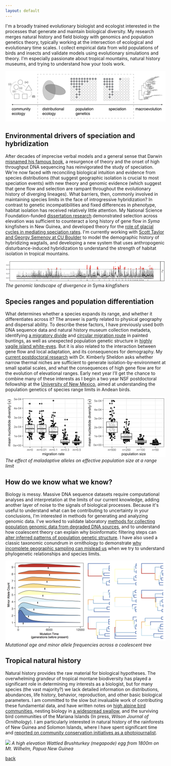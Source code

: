 ```yaml
---
layout: default
---
```


I'm a broadly trained evolutionary biologist and ecologist interested in the processes that generate and maintain biological diversity. My research merges natural history and field biology with genomics and population genetics theory, typically working at the intersection of ecological and evolutionary time scales. I collect empirical data from wild populations of birds and insects and validate models using evolutionary simulations and theory. I'm especially passionate about tropical mountains, natural history museums, and trying to understand how your tools work.  

![Areas of research focus.](/images/research_statement.png)

## Environmental drivers of speciation and hybridization  

After decades of imprecise verbal models and a general sense that Darwin [misnamed his famous book](https://doi.org/10.1098/rstb.2008.0081),
a resurgence of theory and the onset of high throughput DNA sequencing has reinvigorated the study of speciation. We're now faced with reconciling
biological intuition and evidence from species distributions (that suggest geographic isolation is crucial to most speciation events) with new theory
and genomic evidence (which suggest that gene flow and selection are rampant throughout the evolutionary history of diverging lineages). What barriers, then, commonly involved in maintaining species limits in the face of introgressive hybridization? In contrast to genetic incompatibilities and fixed differences in phenotype, habitat isolation has received relatively little attention. My National Science Foundation-funded [dissertation research](https://doi.org/10.1101/589044) demonstrated selection across elevation was sufficient to counteract a long history of gene flow in *Syma* kingfishers in New Guinea, and developed theory for the [role of glacial cycles in mediating speciation rates](https://doi.org/10.1101/758664). I'm currently working with [Scott Taylor and Georgy Semenov at CU Boulder](https://www.colorado.edu/lab/taylor/) to model the demographic history of hybridizing wagtails, and developing a new system that uses anthropogenic disturbance-induced hybridization to understand the strength of habitat isolation in tropical mountains.   

![](/images/manhattan_new.png)
*The genomic landscape of divergence in* Syma *kingfishers*

## Species ranges and population differentiation  

What determines whether a species expands its range, and whether it differentiates across it? The answer is partly related to physical geography and dispersal ability. To describe these factors, I have previously used both DNA sequence data and natural history museum collection metadeta, identifying [a migratory divide](https://doi.org/10.1086/695439) and [circular migration route](https://doi.org/10.7717/peerj.1871) in painted buntings, as well as unexpected population genetic structure in [highly vagile island white-eyes](https://doi.org/10.1016/j.ympev.2015.08.018). But it is also related to the interaction between gene flow and local adaptation, and its consequences for demography. My [current postdoctoral research](https://doi.org/10.1101/783233) with Dr. Kimberly Sheldon asks whether narrow thermal niches are sufficient to generate isolation-by-environment at small spatial scales, and what the consequences of high gene flow are for the evolution of elevational ranges. Early next year I’ll get the chance to combine many of these interests as I begin a two year NSF postdoctoral fellowship at the [University of New Mexico](https://www.unmornithology.org/), aimed at understanding the population genetics of species range limits in Andean birds.  

![](/images/range_limits.png)
*The effect of maladaptive alleles on effective population size at a range limit*  

## How do we know what we know?  

Biology is messy. Massive DNA sequence datasets require computational analyses and interpretation at the limits of our current knowledge, adding another layer of noise to the signals of biological processes. Because it's useful to understand what can be contributing to uncertainty in your conclusions, I'm interested in methods for generating and analyzing genomic data. I've worked to validate laboratory [methods for collecting population genomic data from degraded DNA sources](https://doi.org/10.1002/ece3.3065),
and to understand how coalescent theory can explain why bioinformatic filtering steps can [alter inferred patterns of population genetic structure](https://doi.org/10.1111/1755-0998.12995). I have also used a classic taxonomic conundrum in ornithology to demonstrate [why incomplete geographic sampling can mislead us](https://doi.org/10.1093/sysbio/syz027) when we try to understand phylogenetic relationships and species limits.

![](/images/sfs_ridge.png)
*Mutational age and minor allele frequencies across a coalescent tree*

## Tropical natural history  

Natural history provides the raw material for biological hypotheses. The overwhelming grandeur of tropical montane biodiversity has played a significant role in determining my interests as a biologist, but for many species (the vast majority?) we lack detailed information on distributions, abundances, life history, behavior, reproduction, and other basic biological parameters. I am committed to the slow but invaluable work of contributing these fundamental data, and have written notes on [high alpine bird communities](https://www.researchgate.net/publication/309534829_Notes_on_birds_and_logistics_from_the_south_side_of_Mount_Giluwe_SHP), nesting biology in [a widespread swallow](http://journals.sfu.ca/ornneo/index.php/ornneo/article/view/402), and the surviving bird communities of the Mariana Islands (In press, *Wilson Journal of Ornithology*). I am particularly interested in natural history of the rainforests of New Guinea and Solomon Islands, where I have spent significant time and
[reported on community conservation initiatives as a photojournalist](https://www.biographic.com/posts/sto/where-the-rainforest-meets-the-road).  

![](/images/brushturkey.jpg)
*A high elevation Wattled Brushturkey (megapode) egg from 1800m on Mt. Wilhelm, Papua New Guinea*

[back](./)
